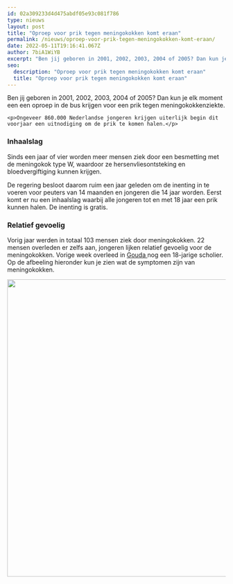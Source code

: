 ```yaml
---
id: 02a309233d4d475abdf05e93c081f786
type: nieuws
layout: post
title: "Oproep voor prik tegen meningokokken komt eraan"
permalink: /nieuws/oproep-voor-prik-tegen-meningokokken-komt-eraan/
date: 2022-05-11T19:16:41.067Z
author: 7biA1WiYB
excerpt: "Ben jij geboren in 2001, 2002, 2003, 2004 of 2005? Dan kun je elk moment een een oproep in de bus krijgen voor een prik tegen meningokokkenziekte.  "
seo:
  description: "Oproep voor prik tegen meningokokken komt eraan"
  title: "Oproep voor prik tegen meningokokken komt eraan"
---
```

Ben jij geboren in 2001, 2002, 2003, 2004 of 2005? Dan kun je elk moment een een oproep in de bus krijgen voor een prik tegen meningokokkenziekte.  

    <p>Ongeveer 860.000 Nederlandse jongeren krijgen uiterlijk begin dit voorjaar een uitnodiging om de prik te komen halen.</p>
<h3>Inhaalslag</h3>
<p>Sinds een jaar of vier worden meer mensen ziek door een besmetting met de meningokok type W, waardoor ze hersenvliesontsteking en bloedvergiftiging kunnen krijgen.</p>
<p>De regering besloot daarom ruim een jaar geleden om de inenting in te voeren voor peuters van 14 maanden en jongeren die 14 jaar worden. Eerst komt er nu een inhaalslag waarbij alle jongeren tot en met 18 jaar een prik kunnen halen. De inenting is gratis.</p>
<h3>Relatief gevoelig</h3>
<p>Vorig jaar werden in totaal 103 mensen ziek door meningokokken. 22 mensen overleden er zelfs aan, jongeren lijken relatief gevoelig voor de meningokokken. Vorige week overleed in <a href="https://7dagen.netlify.app/nieuws/meisje-18-overleden-aan-meningokokken">Gouda </a>nog een 18-jarige scholier. Op de afbeeling hieronder kun je zien wat de symptomen zijn van meningokokken.</p>
<p><div class="media media-element-container media-default"><div id="file-536150" class="file file-image file-image-jpeg">

        
  
  <div class="content">
    <img height="779" width="1024" style="height: 685px; width: 900px;" class="media-element file-default" data-delta="1" src="https://7dagen.netlify.app/sites/default/files/shutterstock_1079955530-1-1024x779.jpg" alt="">  </div>

  
</div>
</div>  
